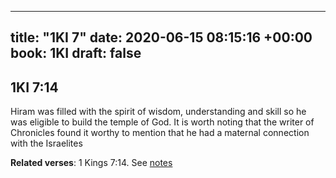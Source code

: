 
---
title: "1KI 7"
date: 2020-06-15 08:15:16 +00:00
book: 1KI
draft: false
---

## 1KI 7:14

Hiram was filled with the spirit of wisdom, understanding and skill so he was eligible to build the temple of God. It is worth noting that the writer of Chronicles found it worthy to mention that he had a maternal connection with the Israelites

**Related verses**: 1 Kings 7:14. See [notes](https://my.bible.com/notes/3452356097724899691)

